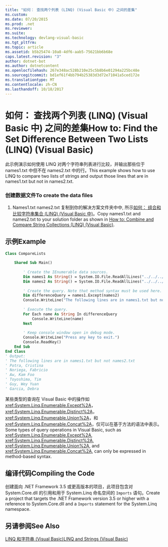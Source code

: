 ```yaml
---
title: "如何： 查找两个列表 (LINQ) (Visual Basic 中) 之间的差集"
ms.custom: 
ms.date: 07/20/2015
ms.prod: .net
ms.reviewer: 
ms.suite: 
ms.technology: devlang-visual-basic
ms.tgt_pltfrm: 
ms.topic: article
ms.assetid: b5b25474-10a8-4df6-aab5-75621bb6b68e
caps.latest.revision: "3"
author: dotnet-bot
ms.author: dotnetcontent
ms.openlocfilehash: 267e348ac528b210e25c5b8b6e01294a225bc48e
ms.sourcegitcommit: bd1ef61f4bb794b25383d3d72e71041a5ced172e
ms.translationtype: MT
ms.contentlocale: zh-CN
ms.lasthandoff: 10/18/2017
---
```

# <a name="how-to-find-the-set-difference-between-two-lists-linq-visual-basic"></a><span data-ttu-id="bb1e3-102">如何： 查找两个列表 (LINQ) (Visual Basic 中) 之间的差集</span><span class="sxs-lookup"><span data-stu-id="bb1e3-102">How to: Find the Set Difference Between Two Lists (LINQ) (Visual Basic)</span></span>
<span data-ttu-id="bb1e3-103">此示例演示如何使用 LINQ 对两个字符串列表进行比较，并输出那些位于 names1.txt 中但不在 names2.txt 中的行。</span><span class="sxs-lookup"><span data-stu-id="bb1e3-103">This example shows how to use LINQ to compare two lists of strings and output those lines that are in names1.txt but not in names2.txt.</span></span>  
  
### <a name="to-create-the-data-files"></a><span data-ttu-id="bb1e3-104">创建数据文件</span><span class="sxs-lookup"><span data-stu-id="bb1e3-104">To create the data files</span></span>  
  
1.  <span data-ttu-id="bb1e3-105">Names1.txt names2.txt 复制到你的解决方案文件夹中中, 所示[如何： 组合和比较字符串集合 (LINQ) (Visual Basic 中)](../../../../visual-basic/programming-guide/concepts/linq/how-to-combine-and-compare-string-collections-linq.md)。</span><span class="sxs-lookup"><span data-stu-id="bb1e3-105">Copy names1.txt and names2.txt to your solution folder as shown in [How to: Combine and Compare String Collections (LINQ) (Visual Basic)](../../../../visual-basic/programming-guide/concepts/linq/how-to-combine-and-compare-string-collections-linq.md).</span></span>  
  
## <a name="example"></a><span data-ttu-id="bb1e3-106">示例</span><span class="sxs-lookup"><span data-stu-id="bb1e3-106">Example</span></span>  
  
```vb  
Class CompareLists  
  
    Shared Sub Main()  
  
        ' Create the IEnumerable data sources.  
        Dim names1 As String() = System.IO.File.ReadAllLines("../../../names1.txt")  
        Dim names2 As String() = System.IO.File.ReadAllLines("../../../names2.txt")  
  
        ' Create the query. Note that method syntax must be used here.  
        Dim differenceQuery = names1.Except(names2)  
        Console.WriteLine("The following lines are in names1.txt but not names2.txt")  
  
        ' Execute the query.  
        For Each name As String In differenceQuery  
            Console.WriteLine(name)  
        Next  
  
        ' Keep console window open in debug mode.  
        Console.WriteLine("Press any key to exit.")  
        Console.ReadKey()  
    End Sub  
End Class  
' Output:  
' The following lines are in names1.txt but not names2.txt  
' Potra, Cristina  
' Noriega, Fabricio  
' Aw, Kam Foo  
' Toyoshima, Tim  
' Guy, Wey Yuan  
' Garcia, Debra  
```  
  
 <span data-ttu-id="bb1e3-107">某些类型的查询在 Visual Basic 中的操作如<xref:System.Linq.Enumerable.Except%2A>， <xref:System.Linq.Enumerable.Distinct%2A>， <xref:System.Linq.Enumerable.Union%2A>，和<xref:System.Linq.Enumerable.Concat%2A>，仅可以在基于方法的语法中表示。</span><span class="sxs-lookup"><span data-stu-id="bb1e3-107">Some types of query operations in Visual Basic, such as <xref:System.Linq.Enumerable.Except%2A>, <xref:System.Linq.Enumerable.Distinct%2A>, <xref:System.Linq.Enumerable.Union%2A>, and <xref:System.Linq.Enumerable.Concat%2A>, can only be expressed in method-based syntax.</span></span>  
  
## <a name="compiling-the-code"></a><span data-ttu-id="bb1e3-108">编译代码</span><span class="sxs-lookup"><span data-stu-id="bb1e3-108">Compiling the Code</span></span>  
 <span data-ttu-id="bb1e3-109">创建面向 .NET Framework 3.5 或更高版本的项目，此项目包含对 System.Core.dll 的引用和用于 System.Linq 命名空间的 `Imports` 语句。</span><span class="sxs-lookup"><span data-stu-id="bb1e3-109">Create a project that targets the .NET Framework version 3.5 or higher with a reference to System.Core.dll and a `Imports` statement for the System.Linq namespace.</span></span>  
  
## <a name="see-also"></a><span data-ttu-id="bb1e3-110">另请参阅</span><span class="sxs-lookup"><span data-stu-id="bb1e3-110">See Also</span></span>  
 [<span data-ttu-id="bb1e3-111">LINQ 和字符串 (Visual Basic)</span><span class="sxs-lookup"><span data-stu-id="bb1e3-111">LINQ and Strings (Visual Basic)</span></span>](../../../../visual-basic/programming-guide/concepts/linq/linq-and-strings.md)
